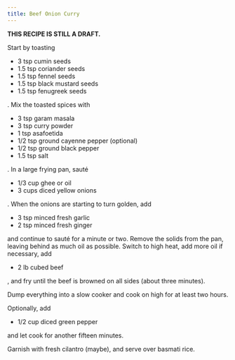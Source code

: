 ```yaml
---
title: Beef Onion Curry
---
```


**THIS RECIPE IS STILL A DRAFT.**

Start by toasting

*   3 tsp cumin seeds
*   1.5 tsp coriander seeds
*   1.5 tsp fennel seeds
*   1.5 tsp black mustard seeds
*   1.5 tsp fenugreek seeds

. Mix the toasted spices with

*   3 tsp garam masala
*   3 tsp curry powder
*   1 tsp asafoetida
*   1/2 tsp ground cayenne pepper (optional)
*   1/2 tsp ground black pepper
*   1.5 tsp salt

. In a large frying pan, sauté

*   1/3 cup ghee or oil
*   3 cups diced yellow onions

. When the onions are starting to turn golden, add

*   3 tsp minced fresh garlic
*   2 tsp minced fresh ginger

and continue to sauté for a minute or two. Remove the solids from the pan,
leaving behind as much oil as possible. Switch to high heat, add more oil if
necessary, add

*   2 lb cubed beef

, and fry until the beef is browned on all sides (about three minutes).

Dump everything into a slow cooker and cook on high for at least two hours.

Optionally, add

*   1/2 cup diced green pepper

and let cook for another fifteen minutes.

Garnish with fresh cilantro (maybe), and serve over basmati rice.

